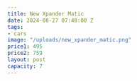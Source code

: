 ```yaml
---
title: New Xpander Matic
date: 2024-08-27 07:48:00 Z
tags:
- cars
image: "/uploads/new_xpander_matic.png"
price1: 495
price2: 759
layout: post
capacity: 7
---
```


